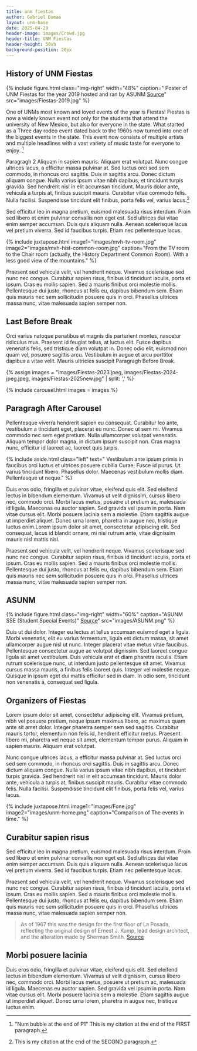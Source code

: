 ```yaml
---
title: unm fiestas
author: Gabriel Damas
layout: unm-base
date: 2025-04-29
header-image: images/Crowd.jpg
header-title: UNM Fiestas
header-height: 50vh
background-position: 20px
---
```



## History of UNM Fiestas


{% include figure.html class="img-right" width="48%" caption=" Poster of UNM Fiestas for the year 2019 hosted and ran by ASUNM [Source](https://news.unm.edu/news/asunms-student-special-events-hosts-fiestas-2019)" src="images/Fiestas-2019.jpg" %}

One of UNMs most known and loved events of the year is Fiestas! Fiestas is now a widely known event not only for the students that attend the university of New Mexico,  but also for everyone in the state. What started as a Three day rodeo event dated back to the 1960s now turned into one of the biggest events in the state. This event now consists of multiple artists and multiple headlines with a vast variety of music taste for everyone to enjoy. [^note1]

[^note1]: "Num bubble at the end of P1" This is my citation at the end of the FIRST paragraph.

Paragragh 2 Aliquam in sapien mauris. Aliquam erat volutpat. Nunc congue ultrices lacus, a efficitur massa pulvinar at. Sed luctus orci sed sem commodo, in rhoncus orci sagittis. Duis in sagittis arcu. Donec dictum aliquam congue. Nulla varius ipsum vitae nibh dapibus, et tincidunt turpis gravida. Sed hendrerit nisl in elit accumsan tincidunt. Mauris dolor ante, vehicula a turpis at, finibus suscipit mauris. Curabitur vitae commodo felis. Nulla facilisi. Suspendisse tincidunt elit finibus, porta felis vel, varius lacus.[^note2]

[^note2]: This is my citation at the end of the SECOND paragraph.

Sed efficitur leo in magna pretium, euismod malesuada risus interdum. Proin sed libero et enim pulvinar convallis non eget est. Sed ultrices dui vitae enim semper accumsan. Duis quis aliquam nulla. Aenean scelerisque lacus vel pretium viverra. Sed id faucibus turpis. Etiam nec pellentesque lacus.

{% include juxtapose.html
image1="images/mvh-tv-room.jpg"
image2="images/mvh-hist-common-room.jpg"
caption="From the TV room to the Chair room (actually, the History Department Common Room). With a less good view of the mountains."
%}


Praesent sed vehicula velit, vel hendrerit neque. Vivamus scelerisque sed nunc nec congue. Curabitur sapien risus, finibus id tincidunt iaculis, porta et ipsum. Cras eu mollis sapien. Sed a mauris finibus orci molestie mollis. Pellentesque dui justo, rhoncus at felis eu, dapibus bibendum sem. Etiam quis mauris nec sem sollicitudin posuere quis in orci. Phasellus ultrices massa nunc, vitae malesuada sapien semper non.


## Last Before Break
Orci varius natoque penatibus et magnis dis parturient montes, nascetur ridiculus mus. Praesent id feugiat tellus, at luctus elit. Fusce dapibus venenatis felis, sed tristique diam volutpat in. Donec odio elit, euismod non quam vel, posuere sagittis arcu. Vestibulum in augue et arcu porttitor dapibus a vitae velit. Mauris ultricies suscipit Paragragh Before Break.


{% assign images = 
"images/Fiestas-2023.jpeg,
images/Fiestas-2024-jpeg.jpeg,
images/Fiestas-2025new.jpg" | split: ','
%}

{% include carousel.html
images = images 
%}



## Paragragh After Carousel
Pellentesque viverra hendrerit sapien eu consequat. Curabitur leo ante, vestibulum a tincidunt eget, placerat eu nunc. Donec ut sem mi. Vivamus commodo nec sem eget pretium. Nulla ullamcorper volutpat venenatis. Aliquam tempor dolor magna, in dictum ipsum suscipit non. Cras magna nunc, efficitur id laoreet ac, laoreet quis turpis. 

{% include aside.html class="left" text="
Vestibulum ante ipsum primis in faucibus orci luctus et ultrices posuere cubilia Curae; Fusce id purus. Ut varius tincidunt libero. Phasellus dolor. Maecenas vestibulum mollis diam. Pellentesque ut neque." %}

Duis eros odio, fringilla et pulvinar vitae, eleifend quis elit. Sed eleifend lectus in bibendum elementum. Vivamus ut velit dignissim, cursus libero nec, commodo orci. Morbi lacus metus, posuere ut pretium ac, malesuada id ligula. Maecenas eu auctor sapien. Sed gravida vel ipsum in porta. Nam vitae cursus elit. Morbi posuere lacinia sem a molestie. Etiam sagittis augue ut imperdiet aliquet. Donec urna lorem, pharetra in augue nec, tristique luctus enim.Lorem ipsum dolor sit amet, consectetur adipiscing elit. Sed consequat, lacus id blandit ornare, mi nisi rutrum ante, vitae dignissim mauris nisl mattis nisl.

Praesent sed vehicula velit, vel hendrerit neque. Vivamus scelerisque sed nunc nec congue. Curabitur sapien risus, finibus id tincidunt iaculis, porta et ipsum. Cras eu mollis sapien. Sed a mauris finibus orci molestie mollis. Pellentesque dui justo, rhoncus at felis eu, dapibus bibendum sem. Etiam quis mauris nec sem sollicitudin posuere quis in orci. Phasellus ultrices massa nunc, vitae malesuada sapien semper non.






## ASUNM
{% include figure.html class="img-right" width="60%" caption="ASUNM SSE (Student Special Events)" [Source](https://sse.unm.edu)" src="images/ASUNM.png" %}

Duis ut dui dolor. Integer eu lectus at tellus accumsan euismod eget a ligula. Morbi venenatis, elit eu varius fermentum, ligula est dictum massa, sit amet ullamcorper augue nisl ut nunc. Integer placerat vitae metus vitae faucibus. Pellentesque consectetur augue ac volutpat dignissim. Sed laoreet congue ligula sit amet vestibulum. Duis vehicula erat et diam pharetra iaculis. Etiam rutrum scelerisque nunc, ut interdum justo pellentesque sit amet. Vivamus cursus massa mauris, a finibus felis laoreet quis. Integer vel molestie neque. Quisque in ipsum eget dui mattis efficitur sed in diam. In odio sem, tincidunt non venenatis a, consequat sed ligula.


## Organizers of Fiestas
Lorem ipsum dolor sit amet, consectetur adipiscing elit. Vivamus pretium, nibh vel posuere pretium, neque ipsum maximus libero, ac maximus quam ante sit amet dolor. Integer pharetra semper sem sed sagittis. Curabitur mauris tortor, elementum non felis id, hendrerit efficitur metus. Praesent libero mi, pharetra vel neque sit amet, elementum tempor purus. Aliquam in sapien mauris. Aliquam erat volutpat. 

Nunc congue ultrices lacus, a efficitur massa pulvinar at. Sed luctus orci sed sem commodo, in rhoncus orci sagittis. Duis in sagittis arcu. Donec dictum aliquam congue. Nulla varius ipsum vitae nibh dapibus, et tincidunt turpis gravida. Sed hendrerit nisl in elit accumsan tincidunt. Mauris dolor ante, vehicula a turpis at, finibus suscipit mauris. Curabitur vitae commodo felis. Nulla facilisi. Suspendisse tincidunt elit finibus, porta felis vel, varius lacus.


{% include juxtapose.html
image1="images/Fone.jpg"
image2="images/unm-home.png"
caption="Comparison of The events in time."
%}



## Curabitur sapien risus
Sed efficitur leo in magna pretium, euismod malesuada risus interdum. Proin sed libero et enim pulvinar convallis non eget est. Sed ultrices dui vitae enim semper accumsan. Duis quis aliquam nulla. Aenean scelerisque lacus vel pretium viverra. Sed id faucibus turpis. Etiam nec pellentesque lacus.

Praesent sed vehicula velit, vel hendrerit neque. Vivamus scelerisque sed nunc nec congue. Curabitur sapien risus, finibus id tincidunt iaculis, porta et ipsum. Cras eu mollis sapien. Sed a mauris finibus orci molestie mollis. Pellentesque dui justo, rhoncus at felis eu, dapibus bibendum sem. Etiam quis mauris nec sem sollicitudin posuere quis in orci. Phasellus ultrices massa nunc, vitae malesuada sapien semper non.

> As of 1967 this was the design for the first floor of La Posada, reflecting the original design of Ernest J. Kump, lead design architect, and the alteration made by Sherman Smith. [Source](https://rmoa.unm.edu/docviewer.php?docId=nmu1unma028.xml)


## Morbi posuere lacinia
Duis eros odio, fringilla et pulvinar vitae, eleifend quis elit. Sed eleifend lectus in bibendum elementum. Vivamus ut velit dignissim, cursus libero nec, commodo orci. Morbi lacus metus, posuere ut pretium ac, malesuada id ligula. Maecenas eu auctor sapien. Sed gravida vel ipsum in porta. Nam vitae cursus elit. Morbi posuere lacinia sem a molestie. Etiam sagittis augue ut imperdiet aliquet. Donec urna lorem, pharetra in augue nec, tristique luctus enim.

